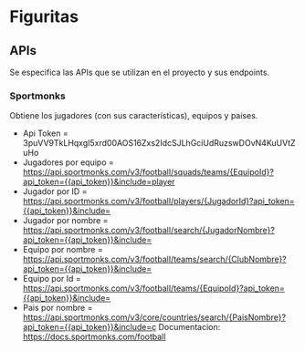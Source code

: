 # Figuritas
## APIs
Se especifica las APIs que se utilizan en el proyecto y sus endpoints.
### Sportmonks
Obtiene los jugadores (con sus características), equipos y paises. 
- Api Token = 3puVV9TkLHqxgI5xrd00AOS16Zxs2IdcSJLhGciUdRuzswDOvN4KuUVtZuHo
- Jugadores por equipo = https://api.sportmonks.com/v3/football/squads/teams/{EquipoId}?api_token={{api_token}}&include=player
- Jugador por ID = https://api.sportmonks.com/v3/football/players/{JugadorId}?api_token={{api_token}}&include=
- Jugador por nombre = https://api.sportmonks.com/v3/football/search/{JugadorNombre}?api_token={{api_token}}&include=
- Equipo por nombre = https://api.sportmonks.com/v3/football/teams/search/{ClubNombre}?api_token={{api_token}}&include=
- Equipo por Id = https://api.sportmonks.com/v3/football/teams/{EquipoId}?api_token={{api_token}}&include=
- Pais por nombre = https://api.sportmonks.com/v3/core/countries/search/{PaisNombre}?api_token={{api_token}}&include=ç
Documentacion: https://docs.sportmonks.com/football
